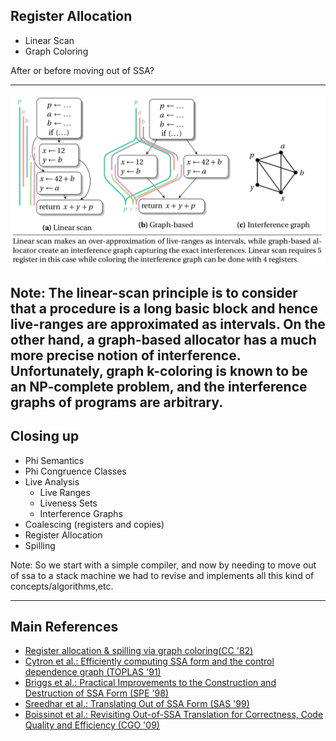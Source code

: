 ## Register Allocation

- Linear Scan
- Graph Coloring    

After or before moving out of SSA? <!-- .element: class="fragment" -->

---

![](Images/ScanVsGraph.png) <!-- .element width="90%" style="background:none; border:none; box-shadow:none;"-->

Note:
The linear-scan principle is to consider that a procedure is a long basic block and hence live-ranges are approximated as intervals. 
On the other hand, a graph-based allocator has a much more precise notion of interference. 
Unfortunately, graph k-coloring is known to be an NP-complete problem, and the interference graphs of programs are arbitrary.
---

## Closing up

- Phi Semantics
- Phi Congruence Classes
- Live Analysis
    - Live Ranges
    - Liveness Sets 
    - Interference Graphs
- Coalescing (registers and copies)
- Register Allocation
- Spilling


Note:
So we start with a simple compiler, and now by needing to move out of ssa to a stack machine we had to revise and implements all this kind of concepts/algorithms,etc. 

---

## Main References
- [Register allocation & spilling via graph coloring(CC '82)](https://dl.acm.org/citation.cfm?id=806984)
- [Cytron et al.: Efficiently computing SSA form and the control dependence graph (TOPLAS '91)](https://dl.acm.org/citation.cfm?id=115320)
- [Briggs et al.: Practical Improvements to the Construction and Destruction of SSA Form (SPE '98)](https://dl.acm.org/citation.cfm?id=295551)
- [Sreedhar et al.: Translating Out of SSA Form (SAS '99)](https://dl.acm.org/citation.cfm?id=718132)
- [Boissinot et al.: Revisiting Out-of-SSA Translation for Correctness, Code Quality and Efficiency (CGO '09)](https://dl.acm.org/citation.cfm?id=1545063)

